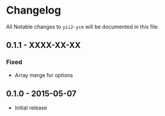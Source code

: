 # Changelog

All Notable changes to `yii2-ycm` will be documented in this file.

## 0.1.1 - XXXX-XX-XX

### Fixed

- Array merge for options

## 0.1.0 - 2015-05-07

- Initial release
